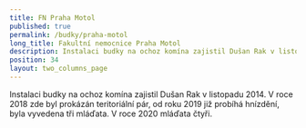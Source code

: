 ```yaml
---
title: FN Praha Motol
published: true
permalink: /budky/praha-motol
long_title: Fakultní nemocnice Praha Motol
description: Instalaci budky na ochoz komína zajistil Dušan Rak v listopadu 2014.
position: 34
layout: two_columns_page
---
```

Instalaci budky na ochoz komína zajistil Dušan Rak v listopadu 2014. V roce 2018 zde byl prokázán teritoriální pár, od roku 2019 již probíhá hnízdění, byla vyvedena tři mláďata. V roce 2020 mláďata čtyři.
